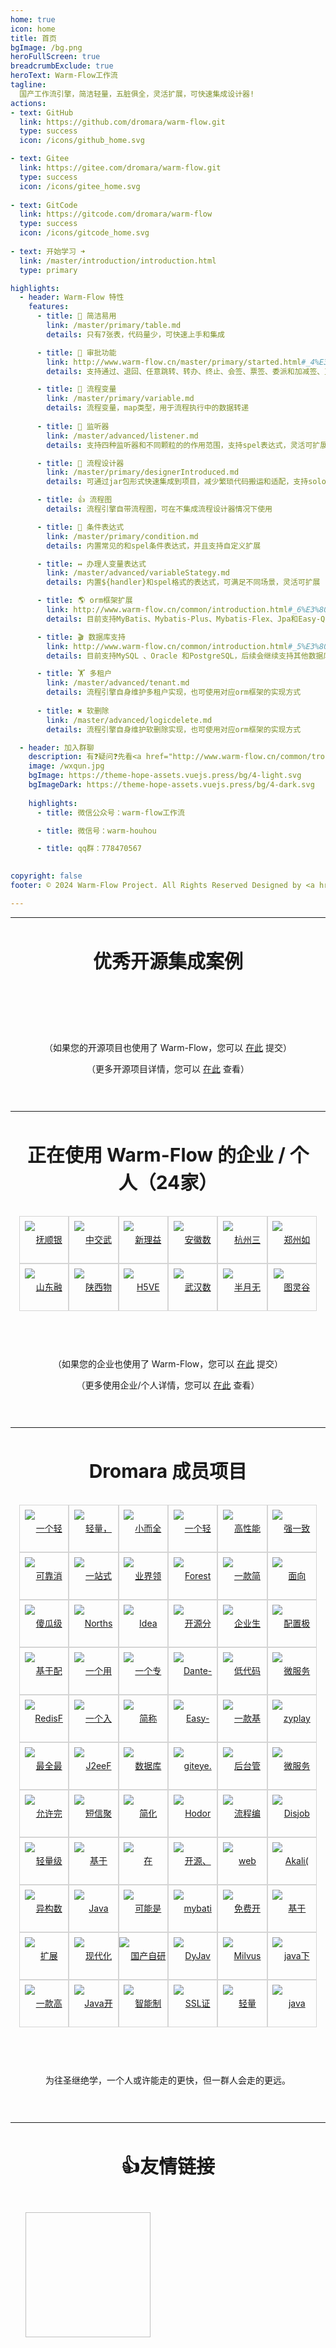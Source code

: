 ```yaml
---
home: true
icon: home
title: 首页
bgImage: /bg.png
heroFullScreen: true
breadcrumbExclude: true
heroText: Warm-Flow工作流 
tagline:
  国产工作流引擎，简洁轻量，五脏俱全，灵活扩展，可快速集成设计器!  
actions:
- text: GitHub
  link: https://github.com/dromara/warm-flow.git
  type: success
  icon: /icons/github_home.svg

- text: Gitee
  link: https://gitee.com/dromara/warm-flow.git
  type: success
  icon: /icons/gitee_home.svg
  
- text: GitCode
  link: https://gitcode.com/dromara/warm-flow
  type: success
  icon: /icons/gitcode_home.svg
  
- text: 开始学习 ➜
  link: /master/introduction/introduction.html
  type: primary  

highlights:
  - header: Warm-Flow 特性
    features:
      - title: 🔅 简洁易用
        link: /master/primary/table.md
        details: 只有7张表，代码量少，可快速上手和集成

      - title: 🤏 审批功能
        link: http://www.warm-flow.cn/master/primary/started.html#_4%E3%80%81%E4%BB%A3%E7%A0%81%E7%A4%BA%E4%BE%8B
        details: 支持通过、退回、任意跳转、转办、终止、会签、票签、委派和加减签、互斥和并行网关

      - title: 🎐 流程变量
        link: /master/primary/variable.md
        details: 流程变量，map类型，用于流程执行中的数据转递
        
      - title: 🦻 监听器
        link: /master/advanced/listener.md
        details: 支持四种监听器和不同颗粒的的作用范围，支持spel表达式，灵活可扩展，参数传递，动态权限

      - title: 💯 流程设计器
        link: /master/primary/designerIntroduced.md
        details: 可通过jar包形式快速集成到项目，减少繁琐代码搬运和适配，支持solon和springboot

      - title: 👍 流程图
        details: 流程引擎自带流程图，可在不集成流程设计器情况下使用

      - title: 🔦 条件表达式
        link: /master/primary/condition.md
        details: 内置常见的和spel条件表达式，并且支持自定义扩展

      - title: ↔️ 办理人变量表达式
        link: /master/advanced/variableStategy.md
        details: 内置${handler}和spel格式的表达式，可满足不同场景，灵活可扩展

      - title: 🌎 orm框架扩展
        link: http://www.warm-flow.cn/common/introduction.html#_6%E3%80%81%E6%94%AF%E6%8C%81orm%E6%A1%86%E6%9E%B6%E7%B1%BB%E5%9E%8B
        details: 目前支持MyBatis、Mybatis-Plus、Mybatis-Flex、Jpa和Easy-Query，后续会由社区提供其他支持，扩展方便

      - title: 🎬 数据库支持
        link: http://www.warm-flow.cn/common/introduction.html#_5%E3%80%81%E6%94%AF%E6%8C%81%E6%95%B0%E6%8D%AE%E5%BA%93%E7%B1%BB%E5%9E%8B
        details: 目前支持MySQL 、Oracle 和PostgreSQL，后续会继续支持其他数据库或者国产数据库

      - title: 🏋 多租户
        link: /master/advanced/tenant.md
        details: 流程引擎自身维护多租户实现，也可使用对应orm框架的实现方式
        
      - title: ✖️ 软删除
        link: /master/advanced/logicdelete.md
        details: 流程引擎自身维护软删除实现，也可使用对应orm框架的实现方式

  - header: 加入群聊
    description: 有❓疑问❓先看<a href="http://www.warm-flow.cn/common/troubleshooting.html">常见问题</a>，然后再是提👉 <a href="https://gitee.com/dromara/warm-flow/issues">issue</a> 👈
    image: /wxqun.jpg
    bgImage: https://theme-hope-assets.vuejs.press/bg/4-light.svg
    bgImageDark: https://theme-hope-assets.vuejs.press/bg/4-dark.svg
    
    highlights:
      - title: 微信公众号：warm-flow工作流

      - title: 微信号：warm-houhou

      - title: qq群：778470567
        

copyright: false
footer: © 2024 Warm-Flow Project. All Rights Reserved Designed by <a href="https://gitee.com/min290">xiaohua</a> Member of <a href="https://dromara.org.cn/">Dromara</a> <br><a href="https://beian.miit.gov.cn/">赣ICP备2021008655号-3</a>

---
```



---

<div class="com-box-f">
    <br><strong style="font-size: 30px;">优秀开源集成案例</strong><br><br><br>
    <div class="com-box com-box-you table-show-pj">
        <SiteInfo
            name="hh-vue"
            width="calc(30% - 16px)"
            desc="官方集成案例:springboot2+vue2"
            url="http://www.hhzai.top/"
            logo="http://localhost:8081/logo.png"
            repo="https://gitee.com/min290/hh-vue"
            preview="/warm-flow.png"
        />
        <SiteInfo
            name="seaflow"
            desc="seaflow 是一款 开源仿钉钉工作流 平台， 前端使用 vue3+element plus ， 实现 流程设计和审批功能， 后端基于国产工作流warm-flow 实现流程控制， 大大缩短了学习成本"
            url="http://124.222.180.108:8999/"
            logo="https://foruda.gitee.com/images/1724129097682545577/22d88a87_2218307.png"
            repo="https://gitee.com/qq75547276/seaflow"
            preview="https://foruda.gitee.com/images/1734131229064035715/ef07a979_2218307.png"
        />
        <SiteInfo
            name="RuoYi-Vue3"
            desc="官方集成案例:vue3前端"
            url="http://www.hhzai.top/"
            logo="http://localhost:8081/logo.png"
            repo="https://gitee.com/min290/RuoYi-Vue3"
            preview="/warm-flow.png"
        />
    </div>
    <div style="height: 10px; clear: both;"></div>
    <p>
    	（如果您的开源项目也使用了 Warm-Flow，您可以 <a href="https://gitee.com/dromara/warm-flow/issues/IBB37F" target="_blank">在此</a> 提交）
    </p>
    <p>
    	（更多开源项目详情，您可以 <a href="/common/projectexample.html" target="_blank">在此</a> 查看）
    </p>
</div>

---
<div class="com-box-f">
    <br><strong style="font-size: 30px;">正在使用 Warm-Flow 的企业 / 个人（24家）</strong><br><br><br>
    <div class="com-box com-box-you table-show-pj">
        <a href="https://maxkey.top/" target="_blank">
    		<img class="lazy" data-original="https://www.bankoffs.com.cn/" title="抚顺银行" src="https://foruda.gitee.com/images/1724129406609614381/b3e2d2aa_2218307.png" style="">
    	</a>
    	<a href="https://gitee.com/dromara/TLog" target="_blank">
    		<img class="lazy" data-original="https://www.sneb.com.cn/zhgj/index_2578.html" title="中交武汉智行国际" src="https://foruda.gitee.com/images/1732083419998818655/3e444f08_2218307.png" style="">
    	</a>
    	<a href="https://gitee.com/dromara/liteFlow" target="_blank">
    		<img class="lazy" data-original="https://www.xly-net.com/login" title="新理益智慧网络科技（重庆）有限公司" src="https://foruda.gitee.com/images/1732083517105041838/b685e15c_2218307.png" style="">
    	</a>
    	<a href="https://hutool.cn/" target="_blank">
    		<img class="lazy" data-original="https://www.ctcemti.com" title="安徽数智建造研究院有限公司" src="https://foruda.gitee.com/images/1724128444763892376/f5925815_2218307.png" style="">
    	</a>
    	<a href="https://sa-token.cc/" target="_blank">
    		<img class="lazy" data-original="http://www.3into1.cn" title="杭州三之一智联科技有限公司" src="https://foruda.gitee.com/images/1724128656910849672/05712913_2218307.png" style="">
    	</a>
    	<a href="https://gitee.com/dromara/hmily" target="_blank">
    		<img class="lazy" data-original="https://ruyangkeji.com/" title="郑州如阳科技有限公司" src="https://foruda.gitee.com/images/1724128729136918262/f79703a0_2218307.png" style="">
    	</a>
    	<a href="https://gitee.com/dromara/Raincat" target="_blank">
    		<img class="lazy" data-original="https://www.runyoucloud.com" title="山东融佑信息科技有限公司" src="https://foruda.gitee.com/images/1724129195385753446/c9b9b908_2218307.png" style="">
    	</a>
    	<a href="https://gitee.com/dromara/myth" target="_blank">
    		<img class="lazy" data-original="http://www.aiwld.com.cn" title="陕西物联达智能科技有限公司" src="https://foruda.gitee.com/images/1724129259885472852/d538bd26_2218307.png" style="">
    	</a>
    	<a href="https://cubic.jiagoujishu.com/" target="_blank">
    		<img class="lazy" data-original="http://www.h5ve.com" title="H5VE团队" src="https://foruda.gitee.com/images/1724129316656246511/9f588786_2218307.png" style="">
    	</a>
    	<a href="http://forest.dtflyx.com/" target="_blank">
    		<img class="lazy" data-original="https://gitee.com/qq75547276/openflow-admin" title="武汉数演科技有限公司" nf="" src="https://foruda.gitee.com/images/1724129097682545577/22d88a87_2218307.png" style="">
    	</a>
    	<a href="https://jpom.top/" target="_blank">
    		<img class="lazy" data-original="" title="半月无霜" src="http://localhost:8081/logo.png" style="">
    	</a>
        <a href="https://jpom.top/" target="_blank">
    		<img class="lazy" data-original="" title="图灵谷" src="http://localhost:8081/logo.png" style="">
    	</a>
    </div>
    <div style="height: 10px; clear: both;"></div>
    <p>
    	（如果您的企业也使用了 Warm-Flow，您可以 <a href="https://gitee.com/dromara/warm-flow/issues/I7Y57D" target="_blank">在此</a> 提交）
    </p>
    <p>
    	（更多使用企业/个人详情，您可以 <a href="/common/companyintegration.md" target="_blank">在此</a> 查看）
    </p>
</div>

---
<div class="com-box-f">
    <br><strong style="font-size: 30px;">Dromara 成员项目</strong><br><br><br>
    <div class="com-box com-box-you table-show-pj">
    	<a href="https://gitee.com/dromara/TLog" target="_blank">
    		<img class="lazy" data-original="https://oss.dev33.cn/sa-token/link/tlog.png" title="一个轻量级的分布式日志标记追踪神器，10分钟即可接入，自动对日志打标签完成微服务的链路追踪" src="https://oss.dev33.cn/sa-token/link/tlog.png" style="">
    	</a>
    	<a href="https://gitee.com/dromara/liteFlow" target="_blank">
    		<img class="lazy" data-original="https://oss.dev33.cn/sa-token/link/liteflow.png" title="轻量，快速，稳定，可编排的组件式流程引擎" src="https://oss.dev33.cn/sa-token/link/liteflow.png" style="">
    	</a>
    	<a href="https://hutool.cn/" target="_blank">
    		<img class="lazy" data-original="https://oss.dev33.cn/sa-token/link/hutool.jpg" title="小而全的Java工具类库，使Java拥有函数式语言般的优雅，让Java语言也可以“甜甜的”。" src="https://oss.dev33.cn/sa-token/link/hutool.jpg" style="">
    	</a>
    	<a href="https://sa-token.cc/" target="_blank">
    		<img class="lazy" data-original="https://oss.dev33.cn/sa-token/link/sa-token.png" title="一个轻量级 java 权限认证框架，让鉴权变得简单、优雅！" src="https://oss.dev33.cn/sa-token/link/sa-token.png" style="">
    	</a>
    	<a href="https://gitee.com/dromara/hmily" target="_blank">
    		<img class="lazy" data-original="https://oss.dev33.cn/sa-token/link/hmily.png" title="高性能一站式分布式事务解决方案。" src="https://oss.dev33.cn/sa-token/link/hmily.png" style="">
    	</a>
    	<a href="https://gitee.com/dromara/Raincat" target="_blank">
    		<img class="lazy" data-original="https://oss.dev33.cn/sa-token/link/raincat.png" title="强一致性分布式事务解决方案。" src="https://oss.dev33.cn/sa-token/link/raincat.png" style="">
    	</a>
    	<a href="https://gitee.com/dromara/myth" target="_blank">
    		<img class="lazy" data-original="https://oss.dev33.cn/sa-token/link/myth.png" title="可靠消息分布式事务解决方案。" src="https://oss.dev33.cn/sa-token/link/myth.png" style="">
    	</a>
    	<a href="https://cubic.jiagoujishu.com/" target="_blank">
    		<img class="lazy" data-original="https://oss.dev33.cn/sa-token/link/cubic.png" title="一站式问题定位平台，以agent的方式无侵入接入应用，完整集成arthas功能模块，致力于应用级监控，帮助开发人员快速定位问题" src="https://oss.dev33.cn/sa-token/link/cubic.png" style="">
    	</a>
    	<a href="https://maxkey.top/" target="_blank">
    		<img class="lazy" data-original="https://oss.dev33.cn/sa-token/link/maxkey.png" title="业界领先的身份管理和认证产品" src="https://oss.dev33.cn/sa-token/link/maxkey.png" style="">
    	</a>
    	<a href="http://forest.dtflyx.com/" target="_blank">
    		<img class="lazy" data-original="https://oss.dev33.cn/sa-token/link/forest-logo.png" title="Forest能够帮助您使用更简单的方式编写Java的HTTP客户端" nf="" src="https://oss.dev33.cn/sa-token/link/forest-logo.png" style="">
    	</a>
    	<a href="https://jpom.top/" target="_blank">
    		<img class="lazy" data-original="https://oss.dev33.cn/sa-token/link/jpom.png" title="一款简而轻的低侵入式在线构建、自动部署、日常运维、项目监控软件" src="https://oss.dev33.cn/sa-token/link/jpom.png" style="">
    	</a>
    	<a href="https://su.usthe.com/" target="_blank">
    		<img class="lazy" data-original="https://oss.dev33.cn/sa-token/link/sureness.png" title="面向 REST API 的高性能认证鉴权框架" src="https://oss.dev33.cn/sa-token/link/sureness.png" style="">
    	</a>
    	<a href="https://easy-es.cn/" target="_blank">
    		<img class="lazy" data-original="https://oss.dev33.cn/sa-token/link/easy-es2.png" title="傻瓜级ElasticSearch搜索引擎ORM框架" src="https://oss.dev33.cn/sa-token/link/easy-es2.png" style="">
    	</a>
    	<a href="https://gitee.com/dromara/northstar" target="_blank">
    		<img class="lazy" data-original="https://oss.dev33.cn/sa-token/link/northstar_logo.png" title="Northstar盈富量化交易平台" src="https://oss.dev33.cn/sa-token/link/northstar_logo.png" style="">
    	</a>
    	<a href="https://dromara.gitee.io/fast-request/" target="_blank">
    		<img class="lazy" data-original="https://oss.dev33.cn/sa-token/link/fast-request.gif" title="Idea 版 Postman，为简化调试API而生" src="https://oss.dev33.cn/sa-token/link/fast-request.gif" style="">
    	</a>
    	<a href="https://www.jeesuite.com/" target="_blank">
    		<img class="lazy" data-original="https://oss.dev33.cn/sa-token/link/mendmix.png" title="开源分布式云原生架构一站式解决方案" src="https://oss.dev33.cn/sa-token/link/mendmix.png" style="">
    	</a>
    	<a href="https://gitee.com/dromara/koalas-rpc" target="_blank">
    		<img class="lazy" data-original="https://oss.dev33.cn/sa-token/link/koalas-rpc2.png" title="企业生产级百亿日PV高可用可拓展的RPC框架。" src="https://oss.dev33.cn/sa-token/link/koalas-rpc2.png" style="">
    	</a>
    	<a href="https://async.sizegang.cn/" target="_blank">
    		<img class="lazy" data-original="https://oss.dev33.cn/sa-token/link/gobrs-async.png" title="配置极简功能强大的异步任务动态编排框架" src="https://oss.dev33.cn/sa-token/link/gobrs-async.png" style="">
    	</a>
    	<a href="https://dynamictp.cn/" target="_blank">
    		<img class="lazy" data-original="https://oss.dev33.cn/sa-token/link/dynamic-tp.png" title="基于配置中心的轻量级动态可监控线程池" src="https://oss.dev33.cn/sa-token/link/dynamic-tp.png" style="">
    	</a>
    	<a href="https://www.x-easypdf.cn" target="_blank">
    		<img class="lazy" data-original="https://oss.dev33.cn/sa-token/link/x-easypdf.png" title="一个用搭积木的方式构建pdf的框架（基于pdfbox）" src="https://oss.dev33.cn/sa-token/link/x-easypdf.png" style="">
    	</a>
    	<a href="http://dromara.gitee.io/image-combiner" target="_blank">
    		<img class="lazy" data-original="https://oss.dev33.cn/sa-token/link/image-combiner.png" title="一个专门用于图片合成的工具，没有很复杂的功能，简单实用，却不失强大" src="https://oss.dev33.cn/sa-token/link/image-combiner.png" style="">
    	</a>
    	<a href="https://www.herodotus.cn/" target="_blank">
    		<img class="lazy" data-original="https://oss.dev33.cn/sa-token/link/dante-cloud2.png" title="Dante-Cloud 是一款企业级微服务架构和服务能力开发平台。" src="https://oss.dev33.cn/sa-token/link/dante-cloud2.png" style="">
    	</a>
    	<a href="http://www.mtruning.club" target="_blank">
    		<img class="lazy" data-original="https://oss.dev33.cn/sa-token/link/go-view.png" title="低代码数据可视化开发平台" src="https://oss.dev33.cn/sa-token/link/go-view.png" style="">
    	</a>
    	<a href="https://tangyh.top/" target="_blank">
    		<img class="lazy" data-original="https://oss.dev33.cn/sa-token/link/lamp-cloud.png" title="微服务中后台快速开发平台，支持租户(SaaS)模式、非租户模式" src="https://oss.dev33.cn/sa-token/link/lamp-cloud.png" style="">
    	</a>
    	<a href="https://www.redisfront.com/" target="_blank">
    		<img class="lazy" data-original="https://oss.dev33.cn/sa-token/link/redis-front.png" title="RedisFront 是一款开源免费的跨平台 Redis 桌面客户端工具, 支持单机模式, 集群模式, 哨兵模式以及 SSH 隧道连接, 可轻松管理Redis缓存数据." src="https://oss.dev33.cn/sa-token/link/redis-front.png" style="">
    	</a>
    	<a href="https://www.yuque.com/u34495/mivcfg" target="_blank">
    		<img class="lazy" data-original="https://oss.dev33.cn/sa-token/link/electron-egg.png" title="一个入门简单、跨平台、企业级桌面软件开发框架" src="https://oss.dev33.cn/sa-token/link/electron-egg.png" style="">
    	</a>
    	<a href="https://gitee.com/dromara/open-capacity-platform" target="_blank">
    		<img class="lazy" data-original="https://oss.dev33.cn/sa-token/link/open-capacity-platform.jpg" title="简称ocp是基于Spring Cloud的企业级微服务框架(用户权限管理，配置中心管理，应用管理，....)" src="https://oss.dev33.cn/sa-token/link/open-capacity-platform.jpg" style="">
    	</a>
    	<a href="http://easy-trans.fhs-opensource.top/" target="_blank">
    		<img class="lazy" data-original="https://oss.dev33.cn/sa-token/link/easy_trans.png" title="Easy-Trans 一个注解搞定数据翻译,减少30%SQL代码量" src="https://oss.dev33.cn/sa-token/link/easy_trans.png" style="">
    	</a>
    	<a href="https://gitee.com/dromara/neutrino-proxy" target="_blank">
    		<img class="lazy" data-original="https://oss.dev33.cn/sa-token/link/neutrino-proxy.svg" title="一款基于 Netty 的、开源的内网穿透神器。" src="https://oss.dev33.cn/sa-token/link/neutrino-proxy.svg" style="">
    	</a>
    	<!-- <a href="https://chatgpt.cn.obiscr.com/" target="_blank">
    		<img class="lazy" data-original="https://oss.dev33.cn/sa-token/link/chatgpt.png"
    			title="一个支持在 JetBrains 系列 IDE 上运行的 ChatGPT 的插件。">
    	</a> -->
    	<a href="https://gitee.com/dromara/zyplayer-doc" target="_blank">
    		<img class="lazy" data-original="https://oss.dev33.cn/sa-token/link/zyplayer-doc.png" title="zyplayer-doc是一款适合团队和个人使用的WIKI文档管理工具，同时还包含数据库文档、Api接口文档。" src="https://oss.dev33.cn/sa-token/link/zyplayer-doc.png" style="">
    	</a>
    	<a href="https://gitee.com/dromara/payment-spring-boot" target="_blank">
    		<img class="lazy" data-original="https://oss.dev33.cn/sa-token/link/payment-spring-boot.png" title="最全最好用的微信支付V3 Spring Boot 组件。" src="https://oss.dev33.cn/sa-token/link/payment-spring-boot.png" style="">
    	</a>
    	<a href="https://www.j2eefast.com/" target="_blank">
    		<img class="lazy" data-original="https://oss.dev33.cn/sa-token/link/j2eefast.png" title="J2eeFAST 是一个致力于中小企业 Java EE 企业级快速开发平台,我们永久开源!" src="https://oss.dev33.cn/sa-token/link/j2eefast.png" style="">
    	</a>
    	<a href="https://gitee.com/dromara/data-compare" target="_blank">
    		<img class="lazy" data-original="https://oss.dev33.cn/sa-token/link/dataCompare.png" title="数据库比对工具：hive 表数据比对，mysql、Doris 数据比对，实现自动化配置进行数据比对，避免频繁写sql 进行处理，低代码(Low-Code) 平台" src="https://oss.dev33.cn/sa-token/link/dataCompare.png" style="">
    	</a>
    	<a href="https://gitee.com/dromara/open-giteye-api" target="_blank">
    		<img class="lazy" data-original="https://oss.dev33.cn/sa-token/link/open-giteye-api.svg" title="giteye.net 是专为开源作者设计的数据图表服务工具类站点，提供了包括 Star 趋势图、贡献者列表、Gitee指数等数据图表服务。" src="https://oss.dev33.cn/sa-token/link/open-giteye-api.svg" style="">
    	</a>
    	<a href="https://gitee.com/dromara/RuoYi-Vue-Plus" target="_blank">
    		<img class="lazy" data-original="https://oss.dev33.cn/sa-token/link/RuoYi-Vue-Plus.png" title="后台管理系统 重写 RuoYi-Vue 所有功能 集成 Sa-Token + Mybatis-Plus + Jackson + Xxl-Job + SpringDoc + Hutool + OSS 定期同步" src="https://oss.dev33.cn/sa-token/link/RuoYi-Vue-Plus.png" style="">
    	</a>
    	<a href="https://gitee.com/dromara/RuoYi-Cloud-Plus" target="_blank">
    		<img class="lazy" data-original="https://oss.dev33.cn/sa-token/link/RuoYi-Cloud-Plus.png" title="微服务管理系统 重写RuoYi-Cloud所有功能 整合 SpringCloudAlibaba Dubbo3.0 Sa-Token Mybatis-Plus MQ OSS ES Xxl-Job Docker 全方位升级 定期同步" src="https://oss.dev33.cn/sa-token/link/RuoYi-Cloud-Plus.png" style="">
    	</a>
    	<a href="https://gitee.com/dromara/stream-query" target="_blank">
    		<img class="lazy" data-original="https://oss.dev33.cn/sa-token/link/stream-query.png" title="允许完全摆脱 Mapper 的 mybatis-plus 体验！封装 stream 和 lambda 操作进行数据返回处理。" src="https://oss.dev33.cn/sa-token/link/stream-query.png" style="">
    	</a>
    	<a href="https://wind.kim/" target="_blank">
    		<img class="lazy" data-original="https://oss.dev33.cn/sa-token/link/sms4j.png" title="短信聚合工具，让发送短信变的更简单。" src="https://oss.dev33.cn/sa-token/link/sms4j.png" style="">
    	</a>
    	<a href="https://cloudeon.top/" target="_blank">
    		<img class="lazy" data-original="https://oss.dev33.cn/sa-token/link/cloudeon.png" title="简化kubernetes上大数据集群的运维管理" src="https://oss.dev33.cn/sa-token/link/cloudeon.png" style="">
    	</a>
    	<a href="https://github.com/dromara/hodor" target="_blank">
    		<img class="lazy" data-original="https://oss.dev33.cn/sa-token/link/hodor.png" title="Hodor是一个专注于任务编排和高可用性的分布式任务调度系统。" src="https://oss.dev33.cn/sa-token/link/hodor.png" style="">
    	</a>
    	<a href="http://nsrule.com/" target="_blank">
    		<img class="lazy" data-original="https://oss.dev33.cn/sa-token/link/test-hub.png" title="流程编排，插件驱动，测试无限可能" src="https://oss.dev33.cn/sa-token/link/test-hub.png" style="">
    	</a>
    	<a href="https://gitee.com/dromara/disjob" target="_blank">
    		<img class="lazy" data-original="https://oss.dev33.cn/sa-token/link/disjob-2.png" title="Disjob是一个分布式的任务调度框架" src="https://oss.dev33.cn/sa-token/link/disjob-2.png" style="">
    	</a>
    	<a href="https://gitee.com/dromara/binlog4j" target="_blank">
    		<img class="lazy" data-original="https://oss.dev33.cn/sa-token/link/Binlog4j.png" title="轻量级 Mysql Binlog 客户端, 提供宕机续读, 高可用集群等特性" src="https://oss.dev33.cn/sa-token/link/Binlog4j.png" style="">
    	</a>
    	<a href="https://gitee.com/dromara/yft-design" target="_blank">
    		<img class="lazy" data-original="https://oss.dev33.cn/sa-token/link/yft-design.png" title="基于 Canvas 的开源版 创客贴 支持导出json，svg, image文件。" src="https://oss.dev33.cn/sa-token/link/yft-design.png" style="">
    	</a>
    	<a href="https://gitee.com/dromara/x-file-storage" target="_blank">
    		<img class="lazy" data-original="https://oss.dev33.cn/sa-token/link/x-file-storage.svg" title="在 SpringBoot 中通过简单的方式将文件存储到 本地、阿里云 OSS、腾讯云 COS、七牛云 Kodo等" src="https://oss.dev33.cn/sa-token/link/x-file-storage.svg" style="">
    	</a>
    	<a href="https://wemq.nicholasld.cn/" target="_blank">
    		<img class="lazy" data-original="https://oss.dev33.cn/sa-token/link/wemq.png" title="开源、高性能、安全、功能强大的物联网调试和管理解决方案。" src="https://oss.dev33.cn/sa-token/link/wemq.png" style="">
    	</a>
    	<a href="https://gitee.com/dromara/mayfly-go" target="_blank">
    		<img class="lazy" data-original="https://oss.dev33.cn/sa-token/link/mayfly-go.png" title="web 版 linux(终端[终端回放] 文件 脚本 进程 计划任务)、数据库（mysql postgres）、redis(单机 哨兵 集群)、mongo 统一管理操作平台" src="https://oss.dev33.cn/sa-token/link/mayfly-go.png" style="">
    	</a>
    	<a href="https://akali.yomahub.com/" target="_blank">
    		<img class="lazy" data-original="https://oss.dev33.cn/sa-token/link/akali.png" title="Akali(阿卡丽)，轻量级本地化热点检测/降级框架，10秒钟即可接入使用！大流量下的神器" src="https://oss.dev33.cn/sa-token/link/akali.png" style="">
    	</a>
    	<a href="https://gitee.com/dromara/dbswitch" target="_blank">
    		<img class="lazy" data-original="https://oss.dev33.cn/sa-token/link/dbswitch.png" title="异构数据库迁移同步(搬家)工具。" src="https://oss.dev33.cn/sa-token/link/dbswitch.png" style="">
    	</a>
    	<a href="https://gitee.com/dromara/easyAi" target="_blank">
    		<img class="lazy" data-original="https://oss.dev33.cn/sa-token/link/easyAI.png" title="Java 傻瓜式 AI 框架。" src="https://oss.dev33.cn/sa-token/link/easyAI.png" style="">
    	</a>
    	<a href="https://gitee.com/dromara/tianai-captcha" target="_blank">
    		<img class="lazy" data-original="https://oss.dev33.cn/sa-token/link/tianai-captcha.png" title="可能是java界最好的开源行为验证码 captcha、captcha、captcha、captcha、tianai-captcha [滑块验证码、点选验证码、行为验证码、旋转验证码， 滑动验证码]。" src="https://oss.dev33.cn/sa-token/link/tianai-captcha.png" style="">
    	</a>
    	<a href="https://gitee.com/dromara/mybatis-plus-ext" target="_blank">
    		<img class="lazy" data-original="https://oss.dev33.cn/sa-token/link/mybatis-plus-ext.png" title="mybatis-plus 框架的增强拓展包。" src="https://oss.dev33.cn/sa-token/link/mybatis-plus-ext.png" style="">
    	</a>
    	<a href="https://gitee.com/dromara/dax-pay" target="_blank">
    		<img class="lazy" data-original="https://oss.dev33.cn/sa-token/link/dax-pay.png" title="免费开源的支付网关。" src="https://oss.dev33.cn/sa-token/link/dax-pay.png" style="">
    	</a>
    	<a href="https://gitee.com/dromara/sayOrder" target="_blank">
    		<img class="lazy" data-original="https://oss.dev33.cn/sa-token/link/sayorder.png" title="基于easyAi引擎的JAVA高性能，低成本，轻量级智能客服。" src="https://oss.dev33.cn/sa-token/link/sayorder.png" style="">
    	</a>
    	<a href="https://gitee.com/dromara/mybatis-jpa-extra" target="_blank">
    		<img class="lazy" data-original="https://oss.dev33.cn/sa-token/link/mybatis-jpa-extra.png" title="扩展MyBatis JPA支持，简化CUID操作，增强SELECT分页查询" src="https://oss.dev33.cn/sa-token/link/mybatis-jpa-extra.png" style="">
    	</a>
    	<a href="https://newcar.js.org/zh/" target="_blank">
    		<img class="lazy"  data-original="https://oss.dev33.cn/sa-token/link/newcar.png" title="现代化的动画引擎" src="https://oss.dev33.cn/sa-token/link/newcar.png" style="">
    	</a>
    	<a href="http://warm-flow.cn" target="_blank">
    		<img class="lazy"  data-original="https://oss.dev33.cn/sa-token/link/warm-flow.png" title="国产自研工作流，其特点简洁(只有6张表)但又不简单，五脏俱全，组件独立，可扩展，可满足中小项目的组件。" src="https://oss.dev33.cn/sa-token/link/warm-flow.png" style="max-width: 110%">
    	</a>
    	<a href="https://gitee.com/dromara/dy-java" target="_blank">
    		<img class="lazy" data-original="https://oss.dev33.cn/sa-token/link/dy-java.png" title="DyJava是一款功能强大的抖音Java开发工具包" src="https://oss.dev33.cn/sa-token/link/dy-java.png" style="">
    	</a>
    	<a href="https://gitee.com/dromara/MilvusPlus" target="_blank">
    		<img class="lazy" data-original="https://oss.dev33.cn/sa-token/link/MilvusPlus-logo.png" title="MilvusPlus（简称 MP）是一个 Milvus 的操作工具，旨在简化与 Milvus 向量数据库的交互，为开发者提供类似 MyBatis-Plus 注解和方法调用风格的直观 API,提高效率而生。" src="https://oss.dev33.cn/sa-token/link/MilvusPlus-logo.png" style="">
    	</a>
    	<a href="http://www.easy-query.com/easy-query-doc/" target="_blank">
    		<img class="lazy" data-original="https://oss.dev33.cn/sa-token/link/easy-query.png" title="java下唯一一款同时支持强类型对象关系查询和强类型SQL语法查询的ORM,拥有对象模型筛选、隐式子查询、隐式join、显式子查询、显式join,支持Java/Kotlin" src="https://oss.dev33.cn/sa-token/link/easy-query.png" style="">
    	</a>
    	<a href="https://gitee.com/dromara/orion-visor" target="_blank">
    		<img class="lazy" data-original="https://oss.dev33.cn/sa-token/link/horizontal.png" title="一款高颜值、现代化的智能运维&amp;轻量堡垒机平台。" src="https://oss.dev33.cn/sa-token/link/horizontal.png" style="">
    	</a>
    	<a href="https://www.ujcms.com/" target="_blank">
    		<img class="lazy" data-original="https://oss.dev33.cn/sa-token/link/ujcms.png" title="Java开源网站内容管理系统(java cms)。使用SpringBoot、MyBatis、Vue3、ElementPlus、Vite、TypeScript等技术开发。" src="https://oss.dev33.cn/sa-token/link/ujcms.png" style="">
    	</a>
    	<a href="https://gitee.com/dromara/skyeye" target="_blank">
    		<img class="lazy" data-original="https://oss.dev33.cn/sa-token/link/skyeye-logo.png" title="智能制造一体化，采用Springboot + winUI的低代码平台开发模式。包含30多个应用模块、50多种电子流程" src="https://oss.dev33.cn/sa-token/link/skyeye-logo.png" style="">
    	</a>
    	<a href="https://domain-admin.cn/" target="_blank">
    		<img class="lazy" data-original="https://oss.dev33.cn/sa-token/link/domain-admin.png" title="SSL证书监测平台，申请证书，自动续签，到期提醒。" src="https://oss.dev33.cn/sa-token/link/domain-admin.png" style="">
    	</a>
    	<a href="https://gitee.com/dromara/carbon" target="_blank">
    		<img class="lazy" data-original="https://oss.dev33.cn/sa-token/link/carbon.png" title="轻量级、语义化、对开发者友好的 golang 时间处理库" src="https://oss.dev33.cn/sa-token/link/carbon.png" style="">
    	</a>
    	<a href="https://gitee.com/dromara/mica-mqtt" target="_blank">
    		<img class="lazy" data-original="https://oss.dev33.cn/sa-token/link/mica-mqtt.png" title="java mqtt 基于 java aio 实现，开源、简单、易用、低延迟、高性能百万级 java mqtt client 组件和 java mqtt broker 服务。" src="https://oss.dev33.cn/sa-token/link/mica-mqtt.png" style="">
    	</a>
    </div>
    <div style="height: 10px; clear: both;"></div>
    <p>
    	为往圣继绝学，一个人或许能走的更快，但一群人会走的更远。
    </p>
</div>

<style>
  .com-box {
    display: flex;
    flex-wrap: wrap;
    width: 100%;
    margin-bottom: 50px;
    justify-content: flex-start;
  }
  .com-box-f {
      padding: 1em 1em;
      padding-bottom: 30px;
      text-align: center;
  }
  .com-box-you a {
      flex: 0 0 14.5%;
      line-height: 60px;
      height: 60px;
      margin: 10px;
  }
  .table-show-pj a img {
    min-width: 60%;
    max-width: 80%;
    vertical-align: middle;
    max-height: 100%;
    transition: transform 0.2s !important;
  }
  .table-show-pj a {
    border-width: 0 1px 1px 0px;
  }
  .table-show-pj a {
    flex: 0 0 16.5%;
    border: 1px #d5d5d5 solid;
    margin: 0;
    padding: 7px 0;
    overflow: hidden;
  }
  .com-box a {
      display: block;
      flex: 1 0 14.5%;
      margin: 0px;
      cursor: pointer;
  }   

  .vp-feature-item:hover {
    background-color: var(--bg-color-secondary);
    box-shadow: 0 2px 12px 0 var(--card-shadow);
    transform: translate(-2px, -2px);
    transform: scale(1.05);
  }
    .links {
        display: flex;
        flex-wrap: wrap;
    }

    .links a {
        padding: 10px;
    }

    .links a img {
        width: 200px !important;
        height: 200px !important;
    }
    .vp-feature-item:hover {
    background-color: var(--bg-color-secondary);
    box-shadow: 0 2px 12px 0 var(--card-shadow);
    transform: translate(-2px, -2px);
    transform: scale(1.05);
  }

  .links {
    display: flex;
    flex-wrap: wrap;
  }

  .links a {
    padding: 10px;
  }

  .links a img {
    width: 200px !important;
    height: 200px !important;
  }

  .version-badge {
    padding: 4px 8px; /* 内边距 */
    font-size: 20px; /* 字体大小 */
    border-radius: 4px; /* 圆角 */
    margin: 4px; /* 外边距 */
  }
  .vp-site-info {
    width: calc(31%);
  }

</style>

---
<div style="padding: 1em 1em; padding-bottom: 30px; text-align: center;">
	<br><strong style="font-size: 30px;">👍友情链接</strong><br><br><br>
    <div class="links ">
            <a :href="item.href" target="_blank" v-for="item in projectList" :key="item.href">
              <img :src="item.src" :alt="item.alt" :title="item.title">
            </a>
    </div>
</div>

<script>

import { ref, onMounted } from 'vue';

export default {
  setup() {
    const projectList = ref([]);
    const links = ref();
    const version = ref('');

    const fetchData = async () => {
      projectList.value = [
        { href: "https://item.jd.com/13928958.html", src: "/yqlj/flowableHb.jpg", alt: "open-capacity-platform", title: "对flowable有兴趣的朋友可以购买贺波老师的书《深入flowable流程引擎》" },
        { href: "http://www.easy-query.com/easy-query-doc/", src: "/yqlj/easy-query.png", alt: "open-capacity-platform", title: "java下唯一一款同时支持强类型对象关系查询和强类型SQL语法查询的ORM,拥有对象模型筛选、隐式子查询、隐式join、显式子查询、显式join,支持Java/Kotlin" },
      ];
      try {
       //  const response = await fetch('https://gitee.com/api/v5/repos/dromara/warm-flow/releases/latest', {
       //   headers: {
       //     'User-Agent': 'Mozilla/5.0 (Windows NT 10.0; Win64; x64) AppleWebKit/537.36 (KHTML, like Gecko) Chrome/58.0.3029.110 Safari/537.3'
       //   }
       // });
       //  version.value = await response.json();
        const pElement = document.querySelector('.vp-hero-title');

        if (pElement) {
            var versionSpan = document.createElement('span');
            versionSpan.className = 'version-badge';
            // versionSpan.textContent = version.value.name;
            versionSpan.textContent = "v1.3.4";

            pElement.appendChild(versionSpan);
        }
      } catch (error) {
        console.error('Error fetching data:', error);
      }
    };

    const navigateTo = () => {
      const pElement = document.querySelector('.vp-hero-actions');

      var contentToAppend = `        <p>
          <a href="https://gitee.com/dromara/warm-flow.git" style="margin-left: 12px;"><img src="https://gitee.com/dromara/warm-flow/badge/star.svg?theme=dark"></a>
          <a href='https://gitee.com/dromara/warm-flow/members'><img src='https://gitee.com/dromara/warm-flow/badge/fork.svg?theme=dark' alt='fork'></a>
          <a href='https://github.com/dromara/warm-flow.git'><img src='https://img.shields.io/github/stars/dromara/warm-flow.svg' alt='fork'></a>
          <a href='https://github.com/dromara/warm-flow.git'><img src='https://img.shields.io/github/forks/dromara/warm-flow.svg' alt='fork'></a>
          <a href='https://gitcode.com/dromara/warm-flow'><img src='https://gitcode.com/dromara/warm-flow/star/badge.svg' alt='fork'></a>
          <a href='https://gitee.com/dromara/warm-flow/blob/master/LICENSE'><img src='https://img.shields.io/badge/License-Apache2.0-blue.svg' alt='fork'></a>
        </p>
      `;

      if (pElement) {
        pElement.insertAdjacentHTML('afterend', contentToAppend);
      } else {
        console.error('.vp-hero-actions 元素未找到');
      }

      const element = document.getElementById('main-description');
      const text = element.textContent;
      let index = 0;
    
      element.textContent = '';
    
      function typeWriter() {
        if (index < text.length) {
            element.textContent += text.charAt(index);
            index++;
            setTimeout(typeWriter, 150);
        } else {
            setTimeout(() => {
                index = 0;
                element.textContent = '';
                setTimeout(typeWriter, 150);
            }, 3000);
            
        }
     }
    
      typeWriter();
    };

    onMounted(() => {
      fetchData();
      navigateTo();
    });

    return {
      projectList,
      links,
      version,
    };
  },
};
</script>
